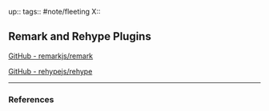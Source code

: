 up::
tags:: #note/fleeting 
X:: 

## Remark and Rehype Plugins

[GitHub - remarkjs/remark](https://github.com/remarkjs/remark#readme)

[GitHub - rehypejs/rehype](https://github.com/rehypejs/rehype/blob/main/doc/plugins.md)



---

### References